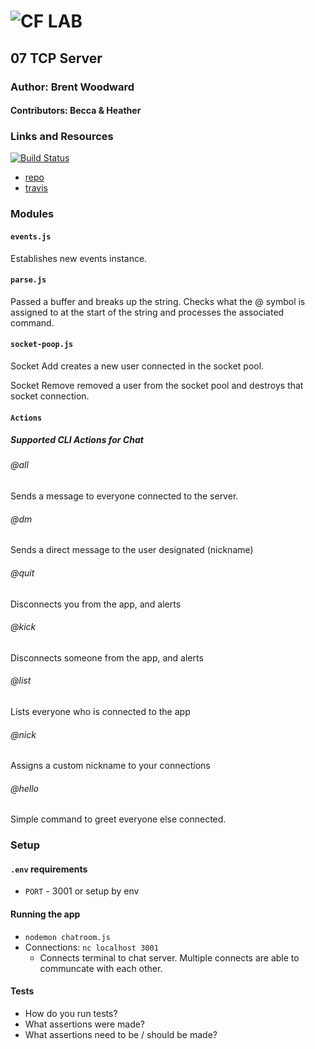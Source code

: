 ![CF](http://i.imgur.com/7v5ASc8.png) LAB
=================================================

## 07 TCP Server

### Author: Brent Woodward
#### Contributors: Becca & Heather

### Links and Resources
[![Build Status](https://www.travis-ci.com/BrentTech/07-tcp-server.svg?branch=master)](https://www.travis-ci.com/BrentTech/07-tcp-server)
* [repo](https://github.com/BrentTech/07-tcp-server)
* [travis](https://www.travis-ci.com/BrentTech/07-tcp-server)

### Modules
#### `events.js`
Establishes new events instance.

#### `parse.js`
Passed a buffer and breaks up the string. Checks what the @ symbol is assigned to at the start of the string and processes the associated command.

#### `socket-poop.js`
Socket Add creates a new user connected in the socket pool.

Socket Remove removed a user from the socket pool and destroys that socket connection.


#### `Actions`
##### Supported CLI Actions for Chat
###### @all
Sends a message to everyone connected to the server.
###### @dm
Sends a direct message to the user designated (nickname)
###### @quit
Disconnects you from the app, and alerts
###### @kick
Disconnects someone from the app, and alerts
###### @list
Lists everyone who is connected to the app
###### @nick
Assigns a custom nickname to your connections
###### @hello
Simple command to greet everyone else connected.

### Setup
#### `.env` requirements
* `PORT` - 3001 or setup by env

#### Running the app
* `nodemon chatroom.js`
* Connections: `nc localhost 3001`
  * Connects terminal to chat server. Multiple connects are able to communcate with each other.

#### Tests
* How do you run tests?
* What assertions were made?
* What assertions need to be / should be made?
